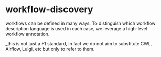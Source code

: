 # workflow-discovery

workflows can be defined in many ways. To distinguish which workflow description language is used in each case, we leverage a high-level workflow annotation.

_this is not just a +1 standard, in fact we do not aim to substitute CWL, Airflow, Luigi, etc but only to refer to them.
